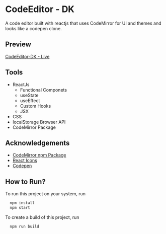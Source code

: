 # CodeEditor - DK

A code editor built with reactjs that uses CodeMirror for UI and themes and looks like a codepen clone.

## Preview

[CodeEditor-DK - Live](https://codeeditor-react-dk.netlify.app/)

## Tools

- ReactJs
  - Functional Componets
  - useState
  - useEffect
  - Custom Hooks
  - JSX
- CSS
- localStorage Browser API
- CodeMirror Package

## Acknowledgements

- [CodeMirror npm Package](https://www.npmjs.com/package/codemirror)
- [React Icons](https://react-icons.github.io/react-icons/)
- [Codepen](https://codepen.io/trending)

## How to Run?

To run this project on your system, run

```bash
  npm install
  npm start
```

To create a build of this project, run

```bash
  npm run build
```
